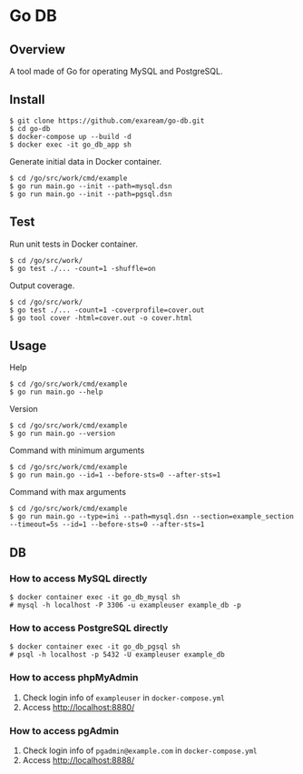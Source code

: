 # Go DB

## Overview
A tool made of Go for operating MySQL and PostgreSQL.

## Install
```shell
$ git clone https://github.com/exaream/go-db.git
$ cd go-db
$ docker-compose up --build -d
$ docker exec -it go_db_app sh
```
Generate initial data in Docker container.
```shell
$ cd /go/src/work/cmd/example
$ go run main.go --init --path=mysql.dsn
$ go run main.go --init --path=pgsql.dsn
```

## Test
Run unit tests in Docker container.
```shell
$ cd /go/src/work/
$ go test ./... -count=1 -shuffle=on
```
Output coverage.
```shell
$ cd /go/src/work/
$ go test ./... -count=1 -coverprofile=cover.out
$ go tool cover -html=cover.out -o cover.html
```

## Usage
Help
```shell
$ cd /go/src/work/cmd/example
$ go run main.go --help
```

Version
```shell
$ cd /go/src/work/cmd/example
$ go run main.go --version
```

Command with minimum arguments
```shell
$ cd /go/src/work/cmd/example
$ go run main.go --id=1 --before-sts=0 --after-sts=1
```

Command with max arguments
```shell
$ cd /go/src/work/cmd/example
$ go run main.go --type=ini --path=mysql.dsn --section=example_section --timeout=5s --id=1 --before-sts=0 --after-sts=1
```

## DB

### How to access MySQL directly
```shell
$ docker container exec -it go_db_mysql sh
# mysql -h localhost -P 3306 -u exampleuser example_db -p
```

### How to access PostgreSQL directly
```shell
$ docker container exec -it go_db_pgsql sh
# psql -h localhost -p 5432 -U exampleuser example_db
```

### How to access phpMyAdmin
1. Check login info of `exampleuser` in `docker-compose.yml`
2. Access [http://localhost:8880/](http://localhost:8880/)

### How to access pgAdmin
1. Check login info of `pgadmin@example.com` in `docker-compose.yml`
2. Access [http://localhost:8888/](http://localhost:8888/)
